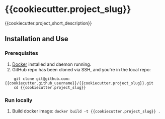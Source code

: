 # {{cookiecutter.project_slug}}
{{cookiecutter.project_short_description}}

## Installation and Use

### Prerequisites
1. [Docker](https://docs.docker.com/get-started/#prepare-your-docker-environment) installed and daemon running.
2. GitHub repo has been cloned via SSH, and you're in the local repo:
```
    git clone git@github.com:{{cookiecutter.github_username}}/{{cookiecutter.project_slug}}.git
    cd {{cookiecutter.project_slug}}
```

### Run locally
1. Build docker image:
    `docker build -t {{cookiecutter.project_slug}} .`
